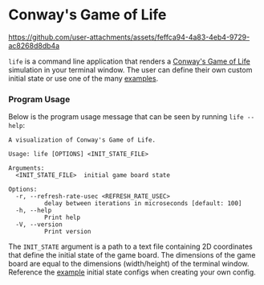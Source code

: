 # Conway's Game of Life

https://github.com/user-attachments/assets/feffca94-4a83-4eb4-9729-ac8268d8db4a

`life` is a command line application that renders a [Conway's Game of Life][1]
simulation in your terminal window. The user can define their own custom initial
state or use one of the many [examples](examples/).

### Program Usage

Below is the program usage message that can be seen by running `life --help`:

```text
A visualization of Conway's Game of Life.

Usage: life [OPTIONS] <INIT_STATE_FILE>

Arguments:
  <INIT_STATE_FILE>  initial game board state

Options:
  -r, --refresh-rate-usec <REFRESH_RATE_USEC>
          delay between iterations in microseconds [default: 100]
  -h, --help
          Print help
  -V, --version
          Print version
```

The `INIT_STATE` argument is a path to a text file containing 2D coordinates
that define the initial state of the game board. The dimensions of the game
board are equal to the dimensions (width/height) of the terminal window.
Reference the [example](examples/) initial state configs when creating your own
config.

[1]: https://en.wikipedia.org/wiki/Conway%27s_Game_of_Life#
